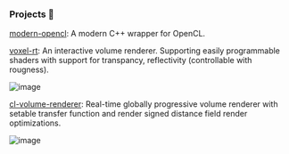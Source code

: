 ### Projects 🔭

[modern-opencl](https://github.com/somefoo/modern-opencl): A modern C++ wrapper for OpenCL.

[voxel-rt](https://github.com/somefoo/voxel-rt-renderer): An interactive volume renderer. Supporting easily programmable shaders with support for transpancy, reflectivity (controllable with rougness).

![image](https://github.com/somefoo/somefoo/assets/50917034/d1176eb7-6c5e-4abc-9c1b-a32cccc0d6de)

[cl-volume-renderer](https://github.com/cl-volume-renderer/cl-volume-renderer): Real-time globally progressive volume renderer with setable transfer function and render signed distance field render optimizations.

![image](https://github.com/somefoo/somefoo/assets/50917034/71530c04-ec3c-42c6-a707-0e3807e5584c)
